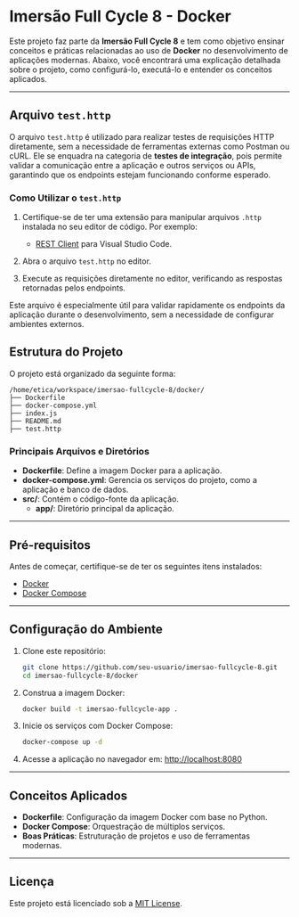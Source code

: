 # Imersão Full Cycle 8 - Docker

Este projeto faz parte da **Imersão Full Cycle 8** e tem como objetivo ensinar conceitos e práticas relacionadas ao uso de **Docker** no desenvolvimento de aplicações modernas. Abaixo, você encontrará uma explicação detalhada sobre o projeto, como configurá-lo, executá-lo e entender os conceitos aplicados.

---

## Arquivo `test.http`

O arquivo `test.http` é utilizado para realizar testes de requisições HTTP diretamente, sem a necessidade de ferramentas externas como Postman ou cURL. Ele se enquadra na categoria de **testes de integração**, pois permite validar a comunicação entre a aplicação e outros serviços ou APIs, garantindo que os endpoints estejam funcionando conforme esperado.

### Como Utilizar o `test.http`

1. Certifique-se de ter uma extensão para manipular arquivos `.http` instalada no seu editor de código. Por exemplo:
    - [REST Client](https://marketplace.visualstudio.com/items?itemName=humao.rest-client) para Visual Studio Code.

2. Abra o arquivo `test.http` no editor.

3. Execute as requisições diretamente no editor, verificando as respostas retornadas pelos endpoints.

Este arquivo é especialmente útil para validar rapidamente os endpoints da aplicação durante o desenvolvimento, sem a necessidade de configurar ambientes externos.

## Estrutura do Projeto

O projeto está organizado da seguinte forma:

```
/home/etica/workspace/imersao-fullcycle-8/docker/
├── Dockerfile
├── docker-compose.yml
├── index.js
├── README.md
├── test.http
```

### Principais Arquivos e Diretórios

- **Dockerfile**: Define a imagem Docker para a aplicação.
- **docker-compose.yml**: Gerencia os serviços do projeto, como a aplicação e banco de dados.
- **src/**: Contém o código-fonte da aplicação.
    - **app/**: Diretório principal da aplicação.

---

## Pré-requisitos

Antes de começar, certifique-se de ter os seguintes itens instalados:

- [Docker](https://www.docker.com/)
- [Docker Compose](https://docs.docker.com/compose/)

---

## Configuração do Ambiente

1. Clone este repositório:

     ```bash
     git clone https://github.com/seu-usuario/imersao-fullcycle-8.git
     cd imersao-fullcycle-8/docker
     ```

2. Construa a imagem Docker:

     ```bash
     docker build -t imersao-fullcycle-app .
     ```

3. Inicie os serviços com Docker Compose:

     ```bash
     docker-compose up -d
     ```

4. Acesse a aplicação no navegador em: [http://localhost:8080](http://localhost:8080)

---

## Conceitos Aplicados

- **Dockerfile**: Configuração da imagem Docker com base no Python.
- **Docker Compose**: Orquestração de múltiplos serviços.
- **Boas Práticas**: Estruturação de projetos e uso de ferramentas modernas.

---

## Licença

Este projeto está licenciado sob a [MIT License](LICENSE).

